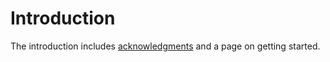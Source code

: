# Introduction

The introduction includes [acknowledgments](acknowledgments.md) and a page on getting started.